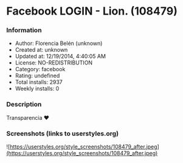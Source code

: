 # Facebook LOGIN - Lion. (108479)

### Information
- Author: Florencia Belén (unknown)
- Created at: unknown
- Updated at: 12/19/2014, 4:40:05 AM
- License: NO-REDISTRIBUTION
- Category: facebook
- Rating: undefined
- Total installs: 2937
- Weekly installs: 0


### Description
Transparencia ♥


### Screenshots (links to userstyles.org)
![https://userstyles.org/style_screenshots/108479_after.jpeg](https://userstyles.org/style_screenshots/108479_after.jpeg)


